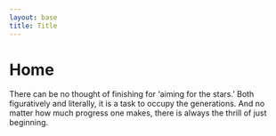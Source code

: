 ```yaml
---
layout: base
title: Title
---
```


# Home

There can be no thought of finishing for ‘aiming for the stars.’ Both
figuratively and literally, it is a task to occupy the generations.
And no matter how much progress one makes, there is always the thrill
of just beginning.
